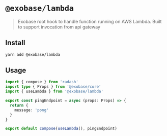 # `@exobase/lambda`

> Exobase root hook to handle function running on AWS Lambda. Built to support invocation from api gateway

## Install

```sh
yarn add @exobase/lambda
```

## Usage

```ts
import { compose } from 'radash'
import type { Props } from '@exobase/core'
import { useLambda } from '@exobase/lambda'

export const pingEndpoint = async (props: Props) => {
  return {
    message: 'pong'
  }
}

export default compose(useLambda(), pingEndpoint)
```

